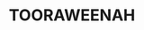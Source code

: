 ---
facts:
- Tooraweenah is located in the central west region of New South Wales, Australia.
- The town is situated on the banks of the Macquarie River.
- Tooraweenah is approximately 40 kilometers north of Gilgandra.
- The name Tooraweenah is believed to be derived from an Aboriginal word meaning "meeting
  of the waters."
- The area is known for its agriculture, particularly sheep and cattle grazing.
- Tooraweenah has a small population, with fewer than 200 residents.
- The town experiences a semi-arid climate with hot summers and mild winters.
- Tooraweenah is part of the Warrumbungle Shire local government area.
- The economy of Tooraweenah is largely based on farming and related industries.
- The Tooraweenah War Memorial commemorates those who served in various wars.
historical_events: []
lastmod: '2025-04-06T18:19:14+00:00'
latitude: -31.927892
layout: suburb
longitude: 146.615174
notable_people: []
postcode: '2831'
state: NSW
title: TOORAWEENAH
tourist_locations:
- name: Tooraweenah War Memorial
- name: Macquarie River
url: /nsw/tooraweenah/
---